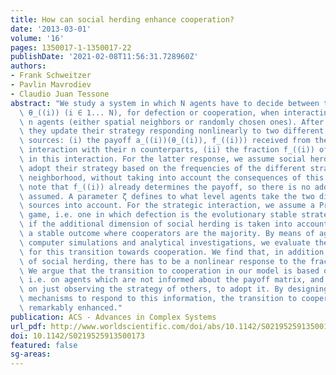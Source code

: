 ```yaml
---
title: How can social herding enhance cooperation?
date: '2013-03-01'
volume: '16'
pages: 1350017-1-1350017-22
publishDate: '2021-02-08T11:56:31.728960Z'
authors:
- Frank Schweitzer
- Pavlin Mavrodiev
- Claudio Juan Tessone
abstract: "We study a system in which N agents have to decide between two strategies\
  \ θ_((i)) (i ∈ 1... N), for defection or cooperation, when interacting with other\
  \ n agents (either spatial neighbors or randomly chosen ones). After each round,\
  \ they update their strategy responding nonlinearly to two different information\
  \ sources: (i) the payoff a_((i))(θ_((i)), f_((i))) received from the strategic\
  \ interaction with their n counterparts, (ii) the fraction f_((i)) of cooperators\
  \ in this interaction. For the latter response, we assume social herding, i.e. agents\
  \ adopt their strategy based on the frequencies of the different strategies in their\
  \ neighborhood, without taking into account the consequences of this decision. We\
  \ note that f_((i)) already determines the payoff, so there is no additional information\
  \ assumed. A parameter ζ defines to what level agents take the two different information\
  \ sources into account. For the strategic interaction, we assume a Prisoner's Dilemma\
  \ game, i.e. one in which defection is the evolutionary stable strategy. However,\
  \ if the additional dimension of social herding is taken into account, we find instead\
  \ a stable outcome where cooperators are the majority. By means of agent - based\
  \ computer simulations and analytical investigations, we evaluate the critical conditions\
  \ for this transition towards cooperation. We find that, in addition to a high degree\
  \ of social herding, there has to be a nonlinear response to the fraction of cooperators.\
  \ We argue that the transition to cooperation in our model is based on less information,\
  \ i.e. on agents which are not informed about the payoff matrix, and therefore rely\
  \ on just observing the strategy of others, to adopt it. By designing the right\
  \ mechanisms to respond to this information, the transition to cooperation can be\
  \ remarkably enhanced."
publication: ACS - Advances in Complex Systems
url_pdf: http://www.worldscientific.com/doi/abs/10.1142/S0219525913500173
doi: 10.1142/S0219525913500173
featured: false
sg-areas:
---
```

